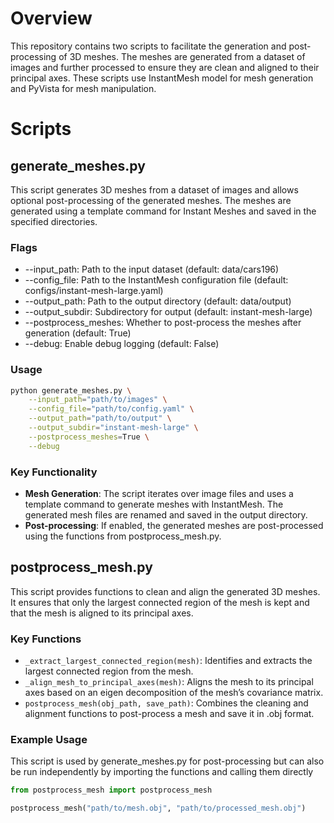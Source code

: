 # Overview

This repository contains two scripts to facilitate the generation and post-processing of 3D meshes. The meshes are generated from a dataset of images and further processed to ensure they are clean and aligned to their principal axes. These scripts use InstantMesh model for mesh generation and PyVista for mesh manipulation.



# Scripts

## generate_meshes.py

This script generates 3D meshes from a dataset of images and allows optional post-processing of the generated meshes. The meshes are generated using a template command for Instant Meshes and saved in the specified directories.

### Flags

-	--input_path: Path to the input dataset (default: data/cars196)
-	--config_file: Path to the InstantMesh configuration file (default: configs/instant-mesh-large.yaml)
-	--output_path: Path to the output directory (default: data/output)
-	--output_subdir: Subdirectory for output (default: instant-mesh-large)
-	--postprocess_meshes: Whether to post-process the meshes after generation (default: True)
-	--debug: Enable debug logging (default: False)


### Usage

```bash
python generate_meshes.py \
    --input_path="path/to/images" \
    --config_file="path/to/config.yaml" \
    --output_path="path/to/output" \
    --output_subdir="instant-mesh-large" \
    --postprocess_meshes=True \
    --debug
```

### Key Functionality

- 	**Mesh Generation**: The script iterates over image files and uses a template command to generate meshes with InstantMesh. The generated mesh files are renamed and saved in the output directory.
-	**Post-processing**: If enabled, the generated meshes are post-processed using the functions from postprocess_mesh.py.



## postprocess_mesh.py

This script provides functions to clean and align the generated 3D meshes. It ensures that only the largest connected region of the mesh is kept and that the mesh is aligned to its principal axes.

### Key Functions

-   `_extract_largest_connected_region(mesh)`: Identifies and extracts the largest connected region from the mesh.
-   `_align_mesh_to_principal_axes(mesh)`: Aligns the mesh to its principal axes based on an eigen decomposition of the mesh’s covariance matrix.
-   `postprocess_mesh(obj_path, save_path)`: Combines the cleaning and alignment functions to post-process a mesh and save it in .obj format.

### Example Usage

This script is used by generate_meshes.py for post-processing but can also be run independently by importing the functions and calling them directly

```python
from postprocess_mesh import postprocess_mesh

postprocess_mesh("path/to/mesh.obj", "path/to/processed_mesh.obj")
```